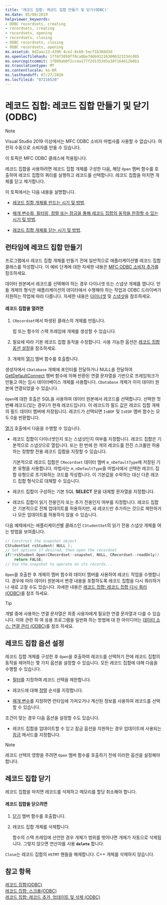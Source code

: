 ```yaml
---
title: '레코드 집합: 레코드 집합 만들기 및 닫기(ODBC)'
ms.date: 05/09/2019
helpviewer_keywords:
- ODBC recordsets, creating
- recordsets, creating
- recordsets, opening
- recordsets, closing
- ODBC recordsets, closing
- ODBC recordsets, opening
ms.assetid: 8d2aac23-4396-4ce2-8c60-5ecf1b360d3d
ms.openlocfilehash: 1ff6f3050ff8ca0be746b91216300632323dcd85
ms.sourcegitcommit: 1f009ab0f2cc4a177f2d1353d5a38f164612bdb1
ms.translationtype: MT
ms.contentlocale: ko-KR
ms.lasthandoff: 07/27/2020
ms.locfileid: "87216520"
---
```

# <a name="recordset-creating-and-closing-recordsets-odbc"></a>레코드 집합: 레코드 집합 만들기 및 닫기(ODBC)

> [!NOTE]
> Visual Studio 2019 이상에서는 MFC ODBC 소비자 마법사를 사용할 수 없습니다. 여전히 수동으로 소비자를 만들 수 있습니다.

이 토픽은 MFC ODBC 클래스에 적용됩니다.

레코드 집합을 사용하려면 레코드 집합 개체를 구성한 다음, 해당 `Open` 멤버 함수를 호출하여 레코드 집합의 쿼리를 실행하고 레코드를 선택합니다. 레코드 집합을 마치면 개체를 닫고 제거합니다.

이 토픽에서는 다음 내용을 설명합니다.

- [레코드 집합 개체를 만드는 시기 및 방법](#_core_creating_recordsets_at_run_time).

- [매개 변수화, 필터링, 정렬 또는 잠금을 통해 레코드 집합의 동작을 한정할 수 있는 시기 및 방법](#_core_setting_recordset_options).

- [레코드 집합 개체를 닫는 시기 및 방법](#_core_closing_a_recordset).

## <a name="creating-recordsets-at-run-time"></a><a name="_core_creating_recordsets_at_run_time"></a> 런타임에 레코드 집합 만들기

프로그램에서 레코드 집합 개체를 만들기 전에 일반적으로 애플리케이션별 레코드 집합 클래스를 작성합니다. 이 예비 단계에 대한 자세한 내용은 [MFC ODBC 소비자 추가](../../mfc/reference/adding-an-mfc-odbc-consumer.md)를 참조하세요.

데이터 원본에서 레코드를 선택해야 하는 경우 다이너셋 또는 스냅샷 개체를 엽니다. 만들 개체의 형식은 애플리케이션의 데이터에서 수행해야 하는 작업과 ODBC 드라이버가 지원하는 작업에 따라 다릅니다. 자세한 내용은 [다이너셋](../../data/odbc/dynaset.md) 및 [스냅샷](../../data/odbc/snapshot.md)을 참조하세요.

#### <a name="to-open-a-recordset"></a>레코드 집합을 열려면

1. `CRecordset`에서 파생된 클래스의 개체를 만듭니다.

   힙 또는 함수의 스택 프레임에 개체를 생성할 수 있습니다.

1. 필요에 따라 기본 레코드 집합 동작을 수정합니다. 사용 가능한 옵션은 [레코드 집합 옵션 설정](#_core_setting_recordset_options)을 참조하세요.

1. 개체의 [열기](../../mfc/reference/crecordset-class.md#open) 멤버 함수를 호출합니다.

생성자에서 `CDatabase` 개체에 포인터를 전달하거나 NULL을 전달하여 [GetDefaultConnect](../../mfc/reference/crecordset-class.md#getdefaultconnect) 멤버 함수에 의해 반환된 연결 문자열을 기반으로 프레임워크가 만들고 여는 임시 데이터베이스 개체를 사용합니다. `CDatabase` 개체가 이미 데이터 원본에 연결되었을 수 있습니다.

`Open`에 대한 호출은 SQL을 사용하여 데이터 원본에서 레코드를 선택합니다. 선택한 첫 번째 레코드(있는 경우)가 현재 레코드입니다. 이 레코드의 필드 값은 레코드 집합 개체의 필드 데이터 멤버에 저장됩니다. 레코드가 선택되면 `IsBOF` 및 `IsEOF` 멤버 함수는 모두 0을 반환합니다.

[열기](../../mfc/reference/crecordset-class.md#open) 호출에서 다음을 수행할 수 있습니다.

- 레코드 집합이 다이너셋인지 또는 스냅샷인지 여부를 지정합니다. 레코드 집합은 기본적으로 스냅샷으로 열립니다. 또는 한 번에 한 개의 레코드를 전진 스크롤만 허용하는 정향향 전용 레코드 집합을 지정할 수 있습니다.

   기본적으로 레코드 집합은 `CRecordset` 데이터 멤버 `m_nDefaultType`에 저장된 기본 유형을 사용합니다. 마법사는 `m_nDefaultType`을 마법사에서 선택한 레코드 집합 유형으로 초기화하는 코드를 작성합니다. 이 기본값을 수락하는 대신 다른 레코드 집합 형식으로 대체할 수 있습니다.

- 레코드 집합이 구성하는 기본 SQL **SELECT** 문을 대체할 문자열을 지정합니다.

- 레코드 집합이 읽기 전용인지 또는 추가 전용인지 여부를 지정합니다. 레코드 집합은 기본적으로 전체 업데이트를 허용하지만, 새 레코드만 추가하는 것으로 제한하거나 모든 업데이트를 허용하지 않을 수 있습니다.

다음 예제에서는 애플리케이션별 클래스인 `CStudentSet`의 읽기 전용 스냅샷 개체를 여는 방법을 보여줍니다.

```cpp
// Construct the snapshot object
CStudentSet rsStudent( NULL );
// Set options if desired, then open the recordset
if(!rsStudent.Open(CRecordset::snapshot, NULL, CRecordset::readOnly))
    return FALSE;
// Use the snapshot to operate on its records...
```

`Open`을 호출한 후 개체의 멤버 함수와 데이터 멤버를 사용하여 레코드 작업을 수행합니다. 경우에 따라 데이터 원본에서 변경 내용을 포함하도록 레코드 집합을 다시 쿼리하거나 새로 고칠 수도 있습니다. 자세한 내용은 [레코드 집합: 레코드 집합 다시 쿼리 (ODBC)](../../data/odbc/recordset-requerying-a-recordset-odbc.md)를 참조 하세요.

> [!TIP]
> 개발 중에 사용하는 연결 문자열은 최종 사용자에게 필요한 연결 문자열과 다를 수 있습니다. 이와 관련 하 여 응용 프로그램을 일반화 하는 방법에 대 한 아이디어는 [데이터 소스: 연결 관리 (ODBC)](../../data/odbc/data-source-managing-connections-odbc.md)를 참조 하세요.

## <a name="setting-recordset-options"></a><a name="_core_setting_recordset_options"></a> 레코드 집합 옵션 설정

레코드 집합 개체를 구성한 후 `Open`을 호출하여 레코드를 선택하기 전에 레코드 집합의 동작을 제어하는 몇 가지 옵션을 설정할 수 있습니다. 모든 레코드 집합에 대해 다음을 수행할 수 있습니다.

- [필터](../../data/odbc/recordset-filtering-records-odbc.md)를 지정하여 레코드 선택을 제한합니다.

- 레코드에 대해 [정렬](../../data/odbc/recordset-sorting-records-odbc.md) 순서를 지정합니다.

- [매개 변수](../../data/odbc/recordset-parameterizing-a-recordset-odbc.md)를 지정하면 런타임에 가져오거나 계산된 정보를 사용하여 레코드를 선택할 수 있습니다.

조건이 맞는 경우 다음 옵션을 설정할 수도 있습니다.

- 레코드 집합을 업데이트할 수 있고 잠금 옵션을 지원하는 경우 업데이트에 사용되는 [잠금](../../data/odbc/recordset-locking-records-odbc.md) 메서드를 지정합니다.

> [!NOTE]
> 레코드 선택의 영향을 주려면 `Open` 멤버 함수를 호출하기 전에 이러한 옵션을 설정해야 합니다.

## <a name="closing-a-recordset"></a><a name="_core_closing_a_recordset"></a> 레코드 집합 닫기

레코드 집합을 마치면 레코드를 삭제하고 메모리를 할당 취소해야 합니다.

#### <a name="to-close-a-recordset"></a>레코드 집합을 닫으려면

1. [닫기](../../mfc/reference/crecordset-class.md#close) 멤버 함수를 호출합니다.

1. 레코드 집합 개체를 삭제합니다.

   함수의 스택 프레임에 선언한 경우 개체가 범위를 벗어나면 개체가 자동으로 삭제됩니다. 그렇지 않으면 연산자를 사용 **`delete`** 합니다.

`Close`는 레코드 집합의 `HSTMT` 핸들을 해제합니다. C++ 개체를 삭제하지 않습니다.

## <a name="see-also"></a>참고 항목

[레코드 집합(ODBC)](../../data/odbc/recordset-odbc.md)<br/>
[레코드 집합: 스크롤(ODBC)](../../data/odbc/recordset-scrolling-odbc.md)<br/>
[레코드 집합: 레코드 추가, 업데이트 및 삭제 (ODBC)](../../data/odbc/recordset-adding-updating-and-deleting-records-odbc.md)
